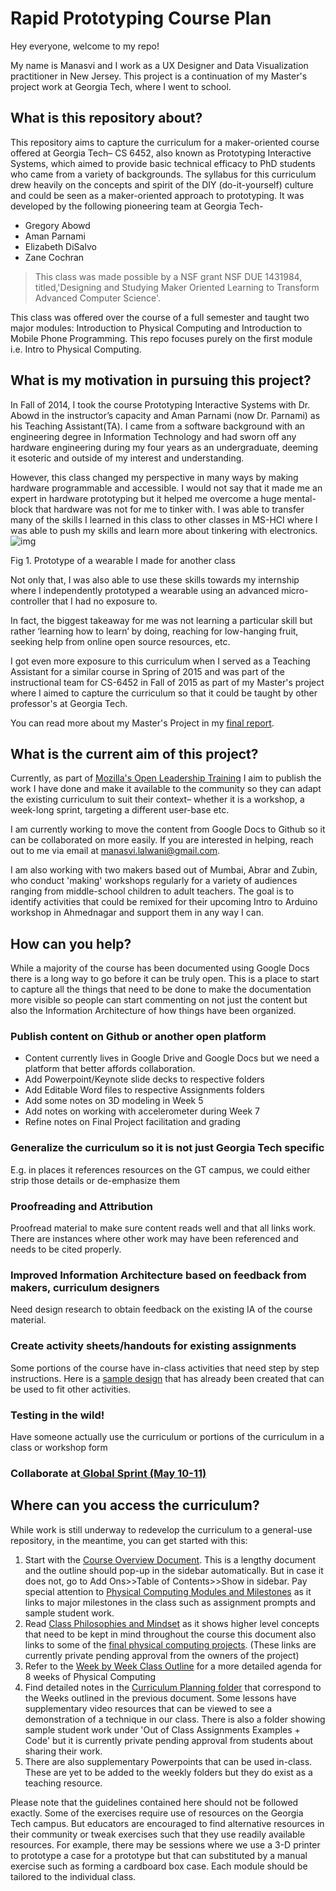 # Rapid Prototyping Course Plan

Hey everyone, welcome to my repo!

My name is Manasvi and I work as a UX Designer and Data Visualization practitioner in New Jersey. This project is a continuation of my Master's project work at Georgia Tech, where I went to school. 



## What is this repository about?

This repository aims to capture the curriculum for a maker-oriented course offered at Georgia Tech– CS 6452, also known as Prototyping Interactive Systems, which aimed to provide basic technical efficacy to PhD students who came from a variety of backgrounds. The syllabus for this curriculum drew heavily on the concepts and spirit of the DIY (do-it-yourself) culture and could be seen as a maker-oriented approach to prototyping. It was developed by the following pioneering team at Georgia Tech-

- Gregory Abowd
- Aman Parnami
- Elizabeth DiSalvo
- Zane Cochran

> This class was made possible by a NSF grant  NSF DUE 1431984, titled,'Designing and Studying Maker Oriented Learning to Transform Advanced Computer Science'.

This class was offered over the course of a full semester and taught two major modules: Introduction to Physical Computing and Introduction to Mobile Phone Programming. This repo focuses purely on the first module i.e. Intro to Physical Computing.

## What is my motivation in pursuing this project?

In Fall of 2014, I took the course Prototyping Interactive Systems with Dr. Abowd in the instructor’s capacity and Aman Parnami (now Dr. Parnami) as his Teaching Assistant(TA). I came from a software background with an engineering degree in Information Technology and had sworn off any hardware engineering during my four years as an undergraduate, deeming it esoteric and outside of my interest and understanding.

However, this class changed my perspective in many ways by making hardware programmable and accessible. I would not say that it made me an expert in hardware prototyping but it helped me overcome a huge mental-block that hardware was not for me to tinker with. I was able to transfer many of the skills I learned in this class to other classes in MS-HCI where I was able to push my skills and learn more about tinkering with electronics.![img](https://lh5.googleusercontent.com/0jZfEQpkLuFa0-FImJWe4U9CUEu3k_HA3gukrgeF2nR16jCbWeeJzb6oehSgS6Q4K_ZKH4JFDmLZ3UDhzLw1zlPdVKc6u7uoTq6b-qXwq4L8J_4u2U0rnSSN4RpvASUkmuVIj6Jl)

Fig 1. Prototype of a wearable I made for another class

Not only that, I was also able to use these skills towards my internship where I independently prototyped a wearable using an advanced micro-controller that I had no exposure to.

In fact, the biggest takeaway for me was not learning a particular skill but rather ‘learning how to learn’  by doing, reaching for low-hanging fruit, seeking help from online open source resources, etc.

I got even more exposure to this curriculum when I served as a Teaching Assistant for a similar course in Spring of 2015 and  was part of the instructional team for CS-6452 in Fall of 2015 as part of my Master's project where I aimed to capture the curriculum so that it could be taught by other professor's at Georgia Tech.

You can read more about my Master's Project in my [final report](https://docs.google.com/document/d/1aHX0NMNsc8nSigR04VPvXiuA38T-3aC6bP_R2tPBxLM/edit#heading=h.aku14blvrbxg).

## What is the current aim of this project?

Currently, as part of [Mozilla's Open Leadership Training](https://mozilla.github.io/leadership-training/round-5/projects/#maker-learning-curriculum-for-rapid-prototyping) I aim to publish the work I have done and make it  available to the community so they can adapt the existing curriculum to suit their context– whether it is a workshop, a week-long sprint, targeting a different user-base etc.

I am currently working to move the content from Google Docs to Github so it can be collaborated on more easily. If you are interested in helping, reach out to me via email at manasvi.lalwani@gmail.com.

I am also working with two makers based out of Mumbai, Abrar and Zubin, who conduct 'making' workshops regularly for a variety of audiences ranging from middle-school children to adult teachers. The goal is to identify activities that could be remixed for their upcoming Intro to Arduino workshop in Ahmednagar and support them in any way I can.

## How can you help?

While a majority of the course has been documented using Google Docs there is a long way to go before it can be truly open. This is a place to start to capture all the things that need to be done to make the documentation more visible so people can start commenting on not just the content but also the Information Architecture of how things have been organized.

### Publish content on Github or another open platform
- Content currently lives in Google Drive and Google Docs but we need a platform that better affords collaboration.
- Add Powerpoint/Keynote slide decks to respective folders
- Add Editable Word files to respective Assignments folders
- Add some notes on 3D modeling in Week 5
- Add notes on working with accelerometer during Week 7
- Refine notes on Final Project facilitation and grading

### Generalize the curriculum so it is not just Georgia Tech specific
E.g. in places it references resources on the GT campus, we could either strip those details or de-emphasize them

### Proofreading and Attribution
Proofread material to make sure content reads well and that all links work. There are instances where other work may have been referenced and needs to be cited properly.

### Improved Information Architecture based on feedback from makers, curriculum designers
Need design research to obtain feedback on the existing IA of the course material.

### Create activity sheets/handouts for existing assignments
Some portions of the course have in-class activities that need step by step instructions. Here is a [sample design](https://drive.google.com/drive/u/0/folders/0BwLVd0W-_5qwRlltMmNJVTNUSTQ) that has already been created that can be used to fit other activities.

### Testing in the wild!
Have someone actually use the curriculum or portions of the curriculum in a class or workshop form


### Collaborate at[ Global Sprint (May 10-11)](https://foundation.mozilla.org/opportunity/global-sprint/)

## Where can you access the curriculum?

While work is still underway to redevelop the curriculum to a general-use repository, in the meantime, you can get started with this:

1. Start with the [Course Overview Document](https://docs.google.com/document/d/1Wv5CLz1mf0-Lxyammcyn7AI1M7WV4porr7C6DplU5LA/edit?usp=sharing). This is a lengthy document and the outline should pop-up in the sidebar automatically. But in case it does not, go to Add Ons>>Table of Contents>>Show in sidebar. Pay special attention to [Physical Computing Modules and Milestones](https://docs.google.com/document/d/1Wv5CLz1mf0-Lxyammcyn7AI1M7WV4porr7C6DplU5LA/edit#heading=h.nfm85m4oqj9) as it links to major milestones in the class such as assignment prompts and sample student work.
2. Read [Class Philosophies and Mindset](https://docs.google.com/document/d/1LF5SmpCjfAb4eAkxkYvKwMXbwxLkWFatmLKEB3UIAts/edit?usp=sharing) as it shows higher level concepts that need to be kept in mind throughout the course this document also links to some of the [final physical computing projects](https://drive.google.com/folderview?id=0BwLVd0W-_5qwVnRocWpKdlJUbjA&usp=sharing). (These links are currently private pending approval from the owners of the project)
3. Refer to the [Week by Week Class Outline](https://drive.google.com/file/d/0BwLVd0W-_5qwdFplNERLYXlkTWc/view?usp=sharing) for a more detailed agenda for  8 weeks of Physical Computing
4. Find detailed notes in the [Curriculum Planning folder](https://drive.google.com/folderview?id=0BwLVd0W-_5qwRG52RnJRY3JMSnM&usp=sharing) that correspond to the Weeks outlined in the previous document. Some lessons have supplementary video resources that can be viewed to see a demonstration of a technique in our class. There is also a folder showing sample student work under 'Out of Class Assignments Examples + Code' but it is currently private pending approval from students about sharing their work.
5. There are also supplementary Powerpoints that can be used in-class. These are yet to be added to the weekly folders but they do exist as a teaching resource.

Please note that the guidelines contained here should not be followed exactly. Some of the exercises require use of resources on the Georgia Tech campus. But educators are encouraged to find alternative resources in their community or tweak exercises such that they use readily available resources.
For example, there may be sessions where we use a 3-D printer to prototype a case for a prototype but that can substituted by a manual exercise such as forming a cardboard box case. Each module should be tailored to the individual class.


